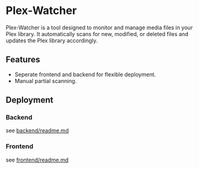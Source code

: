 # Plex-Watcher

Plex-Watcher is a tool designed to monitor and manage media files in your Plex library.
It automatically scans for new, modified, or deleted files and updates the Plex library accordingly.

## Features

- Seperate frontend and backend for flexible deployment.
- Manual partial scanning.

## Deployment

### Backend

see [backend/readme.md](backend/readme.md)

### Frontend

see [frontend/readme.md](frontend/readme.md)

